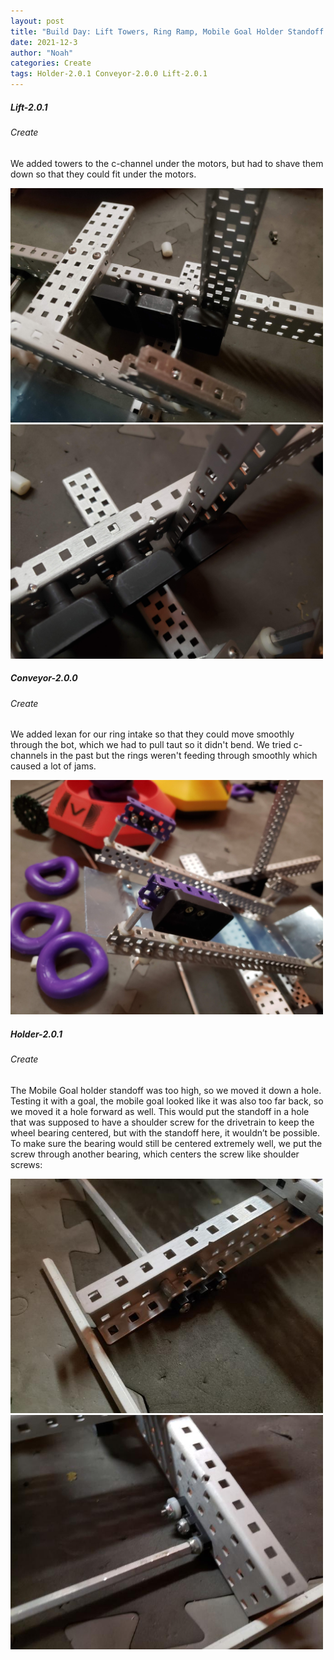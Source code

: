 ```yaml
---
layout: post
title: "Build Day: Lift Towers, Ring Ramp, Mobile Goal Holder Standoff Modification"
date: 2021-12-3
author: "Noah"
categories: Create
tags: Holder-2.0.1 Conveyor-2.0.0 Lift-2.0.1 
---
```

##### Lift-2.0.1
###### Create

We added towers to the c-channel under the motors, but had to shave them down so that they could fit under the motors.

<img class="responsive-img" width="500" src="/assets/pics/Photos-001/20211203_220101.jpg">

<img class="responsive-img" width="500" src="/assets/pics/Photos-001/20211203_220111.jpg">

##### Conveyor-2.0.0
###### Create

We added lexan for our ring intake so that they could move smoothly through the bot, which we had to pull taut so it didn't bend. We tried c-channels in the past but the rings weren't feeding through smoothly which caused a lot of jams.

<img class="responsive-img" width="500" src="/assets/pics/Photos-001/20211203_220145.jpg">

##### Holder-2.0.1
###### Create

The Mobile Goal holder standoff was too high, so we moved it down a hole. Testing it with a goal, the mobile goal looked like it was also too far back, so we moved it a hole forward as well. This would put the standoff in a hole that was supposed to have a shoulder screw for the drivetrain to keep the wheel bearing centered, but with the standoff here, it wouldn’t be possible. To make sure the bearing would still be centered extremely well, we put the screw through another bearing, which centers the screw like shoulder screws:

<img class="responsive-img" width="500" src="/assets/pics/building/robot-3/drivetrain-bearing.jpeg">

<img class="responsive-img" width="500" src="/assets/pics/building/robot-3/standoff-bearing.jpeg">
